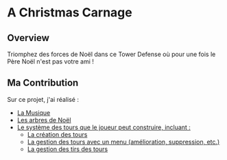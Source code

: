 # A Christmas Carnage

## Overview

Triomphez des forces de Noël dans ce Tower Defense où pour une fois le Père Noël n'est pas votre ami !

## Ma Contribution

Sur ce projet, j'ai réalisé : 
- [La Musique](./Assets/Resources/Sounds/DJV1_Theme.mp3)
- [Les arbres de Noël](./Assets/Prefabs/ChristmasTree.prefab)
- [Le système des tours que le joueur peut construire, incluant : ](./Assets/Scripts/Tower/)
    - [La création des tours](./Assets/Scripts/Tower/towerCreator.cs)
    - [La gestion des tours avec un menu (amélioration, suppression, etc.)](./Assets/Scripts/Tower/towerMenu.cs)
    - [La gestion des tirs des tours](./Assets/Scripts/Tower/projectileBehavior.cs)